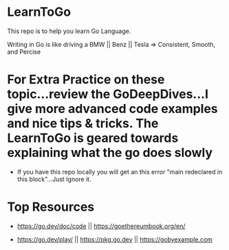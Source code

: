 # LearnToGo
This repo is to help you learn Go Language.


Writing in Go is like driving a BMW || Benz || Tesla => Consistent, Smooth, and Percise

# For Extra Practice on these topic...review the GoDeepDives...I give more advanced code examples and nice tips & tricks. The LearnToGo is geared towards explaining what the go does slowly # 



- If you have this repo locally you will get an this error "main redeclared in this block"...Just Ignore it.

# Top Resources

- https://go.dev/doc/code || https://goethereumbook.org/en/

- https://go.dev/play/ || https://pkg.go.dev || https://gobyexample.com


